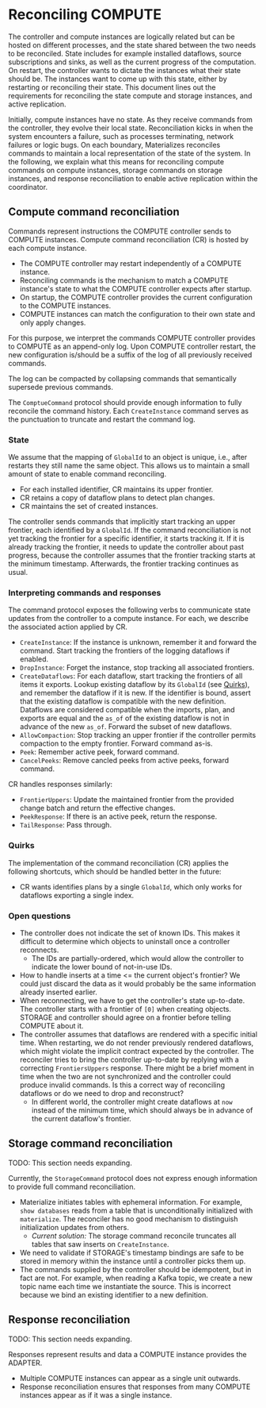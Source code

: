# Reconciling COMPUTE

The controller and compute instances are logically related but can be hosted on different processes, and the state shared between the two needs to be reconciled.
State includes for example installed dataflows, source subscriptions and sinks, as well as the current progress of the computation.
On restart, the controller wants to dictate the instances what their state should be.
The instances want to come up with this state, either by restarting or reconciling their state.
This document lines out the requirements for reconciling the state compute and storage instances, and active replication.

Initially, compute instances have no state.
As they receive commands from the controller, they evolve their local state.
Reconciliation kicks in when the system encounters a failure, such as processes terminating, network failures or logic bugs.
On each boundary, Materializes reconciles commands to maintain a local representation of the state of the system.
In the following, we explain what this means for reconciling compute commands on compute instances, storage commands on storage instances, and response reconciliation to enable active replication within the coordinator.

## Compute command reconciliation

Commands represent instructions the COMPUTE controller sends to COMPUTE instances.
Compute command reconciliation (CR) is hosted by each compute instance.
* The COMPUTE controller may restart independently of a COMPUTE instance.
* Reconciling commands is the mechanism to match a COMPUTE instance's state to what the COMPUTE controller expects after startup.
* On startup, the COMPUTE controller provides the current configuration to the COMPUTE instances.
* COMPUTE instances can match the configuration to their own state and only apply changes.

For this purpose, we interpret the commands COMPUTE controller provides to COMPUTE as an append-only log.
Upon COMPUTE controller restart, the new configuration is/should be a suffix of the log of all previously received commands.

The log can be compacted by collapsing commands that semantically supersede previous commands.

The `ComptueCommand` protocol should provide enough information to fully reconcile the command history.
Each `CreateInstance` command serves as the punctuation to truncate and restart the command log.

### State

We assume that the mapping of `GlobalId` to an object is unique, i.e., after restarts they still name the same object.
This allows us to maintain a small amount of state to enable command reconciling.

* For each installed identifier, CR maintains its upper frontier.
* CR retains a copy of dataflow plans to detect plan changes.
* CR maintains the set of created instances.

The controller sends commands that implicitly start tracking an upper frontier, each identified by a `GlobalId`.
If the command reconciliation is not yet tracking the frontier for a specific identifier, it starts tracking it.
If it is already tracking the frontier, it needs to update the controller about past progress, because the controller assumes that the frontier tracking starts at the minimum timestamp.
Afterwards, the frontier tracking continues as usual.

### Interpreting commands and responses

The command protocol exposes the following verbs to communicate state updates from the controller to a compute instance.
For each, we describe the associated action applied by CR.
* `CreateInstance`: If the instance is unknown, remember it and forward the command.
  Start tracking the frontiers of the logging dataflows if enabled.
* `DropInstance`: Forget the instance, stop tracking all associated frontiers.
* `CreateDataflows`: For each dataflow, start tracking the frontiers of all items it exports.
  Lookup existing dataflow by its `GlobalId` (see [Quirks](#quirks)), and remember the dataflow if it is new.
  If the identifier is bound, assert that the existing dataflow is compatible with the new definition.
  Dataflows are considered compatible when the imports, plan, and exports are equal and the `as_of` of the existing dataflow is not in advance of the new `as_of`.
  Forward the subset of new dataflows.
* `AllowCompaction`: Stop tracking an upper frontier if the controller permits compaction to the empty frontier.
  Forward command as-is.
* `Peek`: Remember active peek, forward command.
* `CancelPeeks`: Remove cancled peeks from active peeks, forward command.

CR handles responses similarly:
* `FrontierUppers`: Update the maintained frontier from the provided change batch and return the effective changes.
* `PeekResponse`: If there is an active peek, return the response.
* `TailResponse`: Pass through.

### Quirks

The implementation of the command reconciliation (CR) applies the following shortcuts, which should be handled better in the future:

* CR wants identifies plans by a single `GlobalId`, which only works for dataflows exporting a single index.

### Open questions

* The controller does not indicate the set of known IDs.
  This makes it difficult to determine which objects to uninstall once a controller reconnects.
  * The IDs are partially-ordered, which would allow the controller to indicate the lower bound of not-in-use IDs.
* How to handle inserts at a time <= the current object's frontier?
  We could just discard the data as it would probably be the same information already inserted earlier.
* When reconnecting, we have to get the controller's state up-to-date.
  The controller starts with a frontier of `[0]` when creating objects.
  STORAGE and controller should agree on a frontier before telling COMPUTE about it.
* The controller assumes that dataflows are rendered with a specific initial time.
  When restarting, we do not render previously rendered dataflows, which might violate the implicit contract expected by the controller.
  The reconciler tries to bring the controller up-to-date by replying with a correcting `FrontiersUppers` response.
  There might be a brief moment in time when the two are not synchronized and the controller could produce invalid commands.
  Is this a correct way of reconciling dataflows or do we need to drop and reconstruct?
  * In different world, the controller might create dataflows at `now` instead of the minimum time, which should always be in advance of the current dataflow's frontier.

## Storage command reconciliation

TODO: This section needs expanding.

Currently, the `StorageCommand` protocol does not express enough information to provide full command reconciliation.
* Materialize initiates tables with ephemeral information.
  For example, `show databases` reads from a table that is unconditionally initialized with `materialize`.
  The reconciler has no good mechanism to distinguish initialization updates from others.
    * *Current solution:* The storage command reconcile truncates all tables that saw inserts on `CreateInstance`.
* We need to validate if STORAGE's timestamp bindings are safe to be stored in memory within the instance until a controller picks them up.
* The commands supplied by the controller should be idempotent, but in fact are not.
  For example, when reading a Kafka topic, we create a new topic name each time we instantiate the source.
  This is incorrect because we bind an existing identifier to a new definition.

## Response reconciliation

TODO: This section needs expanding.

Responses represent results and data a COMPUTE instance provides the ADAPTER.
* Multiple COMPUTE instances can appear as a single unit outwards.
* Response reconciliation ensures that responses from many COMPUTE instances appear as if it was a single instance.
